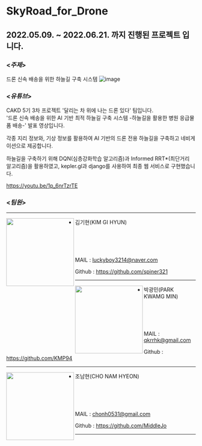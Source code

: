 # SkyRoad_for_Drone
## 2022.05.09. ~ 2022.06.21. 까지 진행된 프로젝트 입니다.
### <*주제*>
드론 신속 배송을 위한 하늘길 구축 시스템
![image](https://user-images.githubusercontent.com/95695211/175246783-e249203e-741d-4f4f-90a1-fa111bd28633.png)

### <*유튜브*>
CAKD 5기 3차 프로젝트 '달리는 차 위에 나는 드론 있다' 팀입니다.  
'드론 신속 배송을 위한 AI 기반 최적 하늘길 구축 시스템 -하늘길을 활용한 병원 응급물품 배송-'
발표 영상입니다. 

각종 지리 정보와, 기상 정보를 활용하여 AI 기반의 드론 전용 하늘길을 구축하고 네비게이션으로 제공합니다.

하늘길을 구축하기 위해 DQN(심층강화학습 알고리즘)과 Informed RRT*(최단거리 알고리즘)을 활용하였고, kepler.gl과 django를 사용하여 최종 웹 서비스로 구현했습니다.

https://youtu.be/1p_6nrTzrTE

### <*팀원*>
----
<img align="left" width="180" height="180" src="https://user-images.githubusercontent.com/102858692/161481002-6c4f9f96-5ae6-4ea6-b2d0-d0a665b158fa.png"/>

- 김기현(KIM GI HYUN)<br><br><br><br><br>

MAIL : luckyboy3214@naver.com <br>

Github : https://github.com/spiner321<br>

---
<img align="left" width="180" height="180"  src="https://user-images.githubusercontent.com/102858692/161480452-fc8d952a-b964-4b44-8a9b-b5eab3652f89.png"/>

- 박광민(PARK KWAMG MIN)<br><br><br><br><br>

MAIL : qkrrhk@gmail.com <br>

Github : https://github.com/KMP94<br>

---

<img align="left" width="180" height="180" src="https://user-images.githubusercontent.com/96767467/175253262-f4614359-abd2-4839-b8d3-0f7b8dd32f53.jpg" />

- 조남현(CHO NAM HYEON)<br><br><br><br><br>

MAIL : chonh0531@gmail.com <br>

Github : https://github.com/MiddleJo<br>

---
